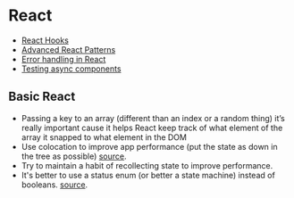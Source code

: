 # React

- [React Hooks](./react-hooks.md)
- [Advanced React Patterns](./react-advanced-patterns.md)
- [Error handling in React](./react-errors.md)
- [Testing async components](./react-testing-async.md)

## Basic React
- Passing a key to an array (different than an index or a random thing) it’s really important cause it helps React keep track of what element of the array it snapped to what element in the DOM
- Use colocation to improve app performance (put the state as down in the tree as possible) [source](https://kentcdodds.com/blog/state-colocation-will-make-your-react-app-faster).
- Try to maintain a habit of recollecting state to improve performance.
- It's better to use a status enum (or better a state machine) instead of booleans. [source](https://kentcdodds.com/blog/stop-using-isloading-booleans).
